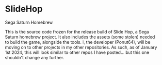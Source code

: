 # SlideHop
 Sega Saturn Homebrew

This is the source code frozen for the release build of Slide Hop, a Sega Saturn homebrew project.
It also includes the assets (some stolen) needed to build the game, alongside the tools.
I, the developer (Ponut64), will be moving on to other projects in my other repositories.
As such, as of January 1st 2024, this will look similar to other repos I have posted...
but this one shouldn't change any further.
